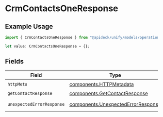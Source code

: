 # CrmContactsOneResponse

## Example Usage

```typescript
import { CrmContactsOneResponse } from "@apideck/unify/models/operations";

let value: CrmContactsOneResponse = {};
```

## Fields

| Field                                                                                    | Type                                                                                     | Required                                                                                 | Description                                                                              |
| ---------------------------------------------------------------------------------------- | ---------------------------------------------------------------------------------------- | ---------------------------------------------------------------------------------------- | ---------------------------------------------------------------------------------------- |
| `httpMeta`                                                                               | [components.HTTPMetadata](../../models/components/httpmetadata.md)                       | :heavy_check_mark:                                                                       | N/A                                                                                      |
| `getContactResponse`                                                                     | [components.GetContactResponse](../../models/components/getcontactresponse.md)           | :heavy_minus_sign:                                                                       | Contact                                                                                  |
| `unexpectedErrorResponse`                                                                | [components.UnexpectedErrorResponse](../../models/components/unexpectederrorresponse.md) | :heavy_minus_sign:                                                                       | Unexpected error                                                                         |